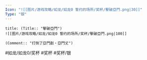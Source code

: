 ```yaml
---
Icon: "![[图片/游戏攻略/如龙/如龙0 誓约的场所/奖杯/擊破亞門.png|30]]"
Type: "银"
---
```

```ad-common-silver-trophy
title: (Title:: "擊破亞門")
![[图片/游戏攻略/如龙/如龙0 誓约的场所/奖杯/擊破亞門.png|100]]

(Comment:: "打倒了亞門創・亞門丈")
```

#如龙/如龙0/奖杯 #奖杯 #奖杯/银

